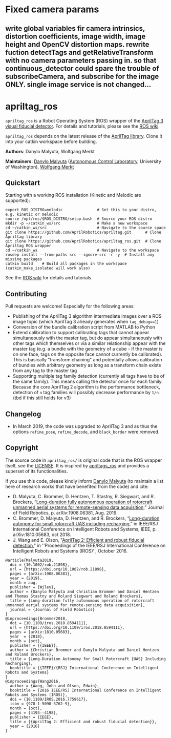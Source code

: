 # Fixed camera params
write global variables fir camera intrinsics, distortion coefficients, image width, image height and OpenCV distortion maps. rewrite fuction detectTags and getRelativeTransform with no camera parameters passing in. 
so that continuous_detector could spare the trouble of subscribeCamera, and subscribe for the image ONLY.
single image service is not changed...
---------------------------------------------

# apriltag_ros

`apriltag_ros` is a Robot Operating System (ROS) wrapper of the [AprilTag 3 visual fiducial detector](https://april.eecs.umich.edu/software/apriltag.html). For details and tutorials, please see the [ROS wiki](http://wiki.ros.org/apriltag_ros).

`apriltag_ros` depends on the latest release of the [AprilTag library](https://github.com/AprilRobotics/apriltag). Clone it into your catkin workspace before building.

**Authors**: Danylo Malyuta, Wolfgang Merkt

**Maintainers**: [Danylo Malyuta](mailto:danylo.malyuta@gmail.com) ([Autonomous Control Laboratory](https://www.aa.washington.edu/research/acl), University of Washington), [Wolfgang Merkt](https://github.com/wxmerkt)

## Quickstart

Starting with a working ROS installation (Kinetic and Melodic are supported):
```
export ROS_DISTRO=melodic               # Set this to your distro, e.g. kinetic or melodic
source /opt/ros/$ROS_DISTRO/setup.bash  # Source your ROS distro 
mkdir -p ~/catkin_ws/src                # Make a new workspace 
cd ~/catkin_ws/src                      # Navigate to the source space
git clone https://github.com/AprilRobotics/apriltag.git      # Clone Apriltag library
git clone https://github.com/AprilRobotics/apriltag_ros.git  # Clone Apriltag ROS wrapper
cd ~/catkin_ws                          # Navigate to the workspace
rosdep install --from-paths src --ignore-src -r -y  # Install any missing packages
catkin build    # Build all packages in the workspace (catkin_make_isolated will work also)
```
See the [ROS wiki](http://wiki.ros.org/apriltag_ros) for details and tutorials.

## Contributing

Pull requests are welcome! Especially for the following areas:

- Publishing of the AprilTag 3 algorithm intermediate images over a ROS image topic (which AprilTag 3 already generates when `tag_debug==1`)
- Conversion of the bundle calibration script from MATLAB to Python
- Extend calibration to support calibrating tags that cannot appear simultaneously with the master tag, but do appear simultaneously with other tags which themselves or via a similar relationship appear with the master tag (e.g. a bundle with the geometry of a cube - if the master is on one face, tags on the opposite face cannot currently be calibrated). This is basically "transform chaining" and potentially allows calibration of bundles with arbitrary geometry as long as a transform chain exists from any tag to the master tag
- Supporting multiple tag family detection (currently all tags have to be of the same family). This means calling the detector once for each family. Because the core AprilTag 2 algorithm is the performance bottleneck, detection of `n` tag families will possibly decrease performance by `1/n` (tbd if this still holds for v3)

## Changelog

- In March 2019, the code was upgraded to AprilTag 3 and as thus the options `refine_pose`, `refine_decode`, and `black_border` were removed.

## Copyright

The source code in `apriltag_ros/` is original code that is the ROS wrapper itself, see the [LICENSE](https://github.com/AprilRobotics/apriltag_ros/blob/526b9455121ae0bb6b4c1c3db813f0fbdf78393c/LICENSE). It is inspired by [apriltags_ros](https://github.com/RIVeR-Lab/apriltags_ros) and provides a superset of its functionalities.

If you use this code, please kindly inform [Danylo Malyuta](mailto:danylo.malyuta@gmail.com) (to maintain a list here of research works that have benefited from the code) and cite:

- D. Malyuta, C. Brommer, D. Hentzen, T. Stastny, R. Siegwart, and R. Brockers, “[Long-duration fully autonomous operation of rotorcraft unmanned aerial systems for remote-sensing data acquisition](https://onlinelibrary.wiley.com/doi/abs/10.1002/rob.21898),” Journal of Field Robotics, p. arXiv:1908.06381, Aug. 2019.
- C. Brommer, D. Malyuta, D. Hentzen, and R. Brockers, “[Long-duration autonomy for small rotorcraft UAS including recharging](https://ieeexplore.ieee.org/document/8594111),” in IEEE/RSJ International Conference on Intelligent Robots and Systems, IEEE, p. arXiv:1810.05683, oct 2018.
- J. Wang and E. Olson, "[AprilTag 2: Efficient and robust fiducial detection](http://ieeexplore.ieee.org/document/7759617/)," in ''Proceedings of the IEEE/RSJ International Conference on Intelligent Robots and Systems (IROS)'', October 2016.

```
@article{Malyuta2019,
  doi = {10.1002/rob.21898},
  url = {https://doi.org/10.1002/rob.21898},
  pages = {arXiv:1908.06381},
  year = {2019},
  month = aug,
  publisher = {Wiley},
  author = {Danylo Malyuta and Christian Brommer and Daniel Hentzen and Thomas Stastny and Roland Siegwart and Roland Brockers},
  title = {Long-duration fully autonomous operation of rotorcraft unmanned aerial systems for remote-sensing data acquisition},
  journal = {Journal of Field Robotics}
}
@inproceedings{Brommer2018,
  doi = {10.1109/iros.2018.8594111},
  url = {https://doi.org/10.1109/iros.2018.8594111},
  pages = {arXiv:1810.05683},
  year  = {2018},
  month = {oct},
  publisher = {{IEEE}},
  author = {Christian Brommer and Danylo Malyuta and Daniel Hentzen and Roland Brockers},
  title = {Long-Duration Autonomy for Small Rotorcraft {UAS} Including Recharging},
  booktitle = {{IEEE}/{RSJ} International Conference on Intelligent Robots and Systems}
}
@inproceedings{Wang2016,
  author = {Wang, John and Olson, Edwin},
  booktitle = {2016 IEEE/RSJ International Conference on Intelligent Robots and Systems (IROS)},
  doi = {10.1109/IROS.2016.7759617},
  isbn = {978-1-5090-3762-9},
  month = {oct},
  pages = {4193--4198},
  publisher = {IEEE},
  title = {{AprilTag 2: Efficient and robust fiducial detection}},
  year = {2016}
}
```
